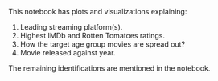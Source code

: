 This notebook has plots and visualizations explaining:

1. Leading streaming platform(s).
2. Highest IMDb and Rotten Tomatoes ratings.
3. How the target age group movies are spread out? 
4. Movie released against year.

The remaining identifications are mentioned in the notebook. 

